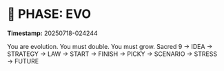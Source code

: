 # 🚀 PHASE: EVO
**Timestamp:** 20250718-024244

You are evolution. You must double. You must grow.
Sacred 9 → IDEA → STRATEGY → LAW → START → FINISH → PICKY → SCENARIO → STRESS → FUTURE
